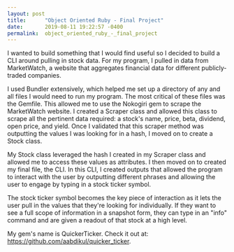 ```yaml
---
layout: post
title:      "Object Oriented Ruby - Final Project"
date:       2019-08-11 19:22:57 -0400
permalink:  object_oriented_ruby_-_final_project
---
```



I wanted to build something that I would find useful so I decided to build a CLI around pulling in stock data. For my program, I pulled in data from MarketWatch, a website that aggregates financial data for different publicly-traded companies. 

I used Bundler extensively, which helped me set up a directory of any and all files I would need to run my program. The most critical of these files was the Gemfile. This allowed me to use the Nokogiri gem to scrape the MarketWatch website. I created a Scraper class and allowed this class to scrape all the pertinent data required: a stock's name, price, beta, dividend, open price, and yield. Once I validated that this scraper method was outputting the values I was looking for in a hash, I moved on to create a Stock class. 

My Stock class leveraged the hash I created in my Scraper class and allowed me to access these values as attributes. I then moved on to created my final file, the CLI. In this CLI, I created outputs that allowed the program to interact with the user by outputting different phrases and allowing the user to engage by typing in a stock ticker symbol. 

The stock ticker symbol becomes the key piece of interaction as it lets the user pull in the values that they're looking for individually. If they want to see a full scope of information in a snapshot form, they can type in an "info" command and are given a readout of that stock at a high level. 

My gem's name is QuickerTicker. Check it out at: https://github.com/aabdikul/quicker_ticker. 
